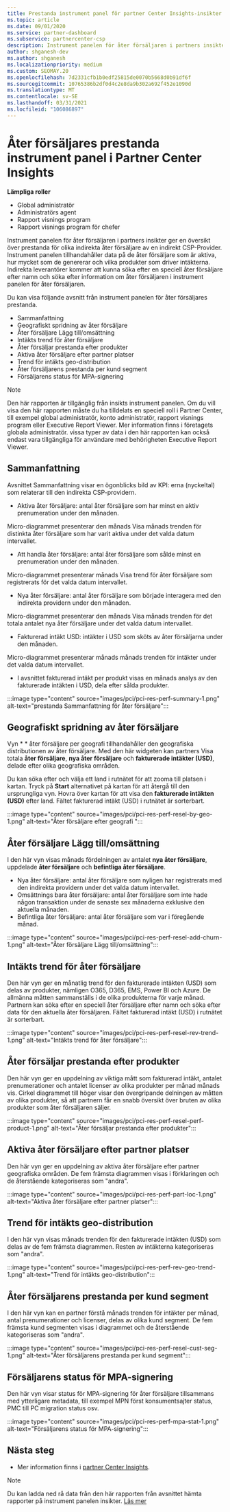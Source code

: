 ```yaml
---
title: Prestanda instrument panel för partner Center Insights-insikter
ms.topic: article
ms.date: 09/01/2020
ms.service: partner-dashboard
ms.subservice: partnercenter-csp
description: Instrument panelen för åter försäljaren i partners insikter ger en översikt över prestanda för olika indirekta åter försäljare av en indirekt CSP-Provider.
author: shganesh-dev
ms.author: shganesh
ms.localizationpriority: medium
ms.custom: SEOMAY.20
ms.openlocfilehash: 7d2331cfb1b0edf25815de0070b5668d0b91df6f
ms.sourcegitcommit: 10765386b2df0d4c2e8da9b302a692f452e1090d
ms.translationtype: MT
ms.contentlocale: sv-SE
ms.lasthandoff: 03/31/2021
ms.locfileid: "106086897"
---
```

# <a name="reseller-performance-dashboard-in-partner-center-insights"></a>Åter försäljares prestanda instrument panel i Partner Center Insights

**Lämpliga roller**

- Global administratör
- Administratörs agent
- Rapport visnings program
- Rapport visnings program för chefer

Instrument panelen för åter försäljaren i partners insikter ger en översikt över prestanda för olika indirekta åter försäljare av en indirekt CSP-Provider. Instrument panelen tillhandahåller data på de åter försäljare som är aktiva, hur mycket som de genererar och vilka produkter som driver intäkterna. Indirekta leverantörer kommer att kunna söka efter en speciell åter försäljare efter namn och söka efter information om åter försäljaren i instrument panelen för åter försäljaren.

Du kan visa följande avsnitt från instrument panelen för åter försäljares prestanda.

- Sammanfattning
- Geografiskt spridning av åter försäljare
- Åter försäljare Lägg till/omsättning 
- Intäkts trend för åter försäljare 
- Åter försäljar prestanda efter produkter
- Aktiva åter försäljare efter partner platser
- Trend för intäkts geo-distribution
- Åter försäljarens prestanda per kund segment
- Försäljarens status för MPA-signering

 > [!NOTE]
 > Den här rapporten är tillgänglig från insikts instrument panelen. Om du vill visa den här rapporten måste du ha tilldelats en speciell roll i Partner Center, till exempel global administratör, konto administratör, rapport visnings program eller Executive Report Viewer. Mer information finns i företagets globala administratör. vissa typer av data i den här rapporten kan också endast vara tillgängliga för användare med behörigheten Executive Report Viewer.

## <a name="summary"></a>Sammanfattning

Avsnittet Sammanfattning visar en ögonblicks bild av KPI: erna (nyckeltal) som relaterar till den indirekta CSP-providern.

- Aktiva åter försäljare: antal åter försäljare som har minst en aktiv prenumeration under den månaden.

Micro-diagrammet presenterar den månads Visa månads trenden för distinkta åter försäljare som har varit aktiva under det valda datum intervallet.

- Att handla åter försäljare: antal åter försäljare som sålde minst en prenumeration under den månaden. 

Micro-diagrammet presenterar månads Visa trend för åter försäljare som registrerats för det valda datum intervallet.

- Nya åter försäljare: antal åter försäljare som började interagera med den indirekta providern under den månaden. 

Micro-diagrammet presenterar den månads Visa månads trenden för det totala antalet nya åter försäljare under det valda datum intervallet.

- Fakturerad intäkt USD: intäkter i USD som sköts av åter försäljarna under den månaden. 

Micro-diagrammet presenterar månads månads trenden för intäkter under det valda datum intervallet.

- I avsnittet fakturerad intäkt per produkt visas en månads analys av den fakturerade intäkten i USD, dela efter sålda produkter. 

:::image type="content" source="images/pci/pci-res-perf-summary-1.png" alt-text="prestanda Sammanfattning för åter försäljare":::

## <a name="geographical-spread-of-resellers"></a>Geografiskt spridning av åter försäljare

Vyn * * åter försäljare per geografi tillhandahåller den geografiska distributionen av åter försäljare. Med den här widgeten kan partners Visa totala **åter försäljare**, **nya åter försäljare** och **fakturerade intäkter (USD)**, delade efter olika geografiska områden.

Du kan söka efter och välja ett land i rutnätet för att zooma till platsen i kartan. Tryck på **Start** alternativet på kartan för att återgå till den ursprungliga vyn. Hovra över kartan för att visa den **fakturerade intäkten (USD)** efter land. Fältet fakturerad intäkt (USD) i rutnätet är sorterbart.

:::image type="content" source="images/pci/pci-res-perf-resel-by-geo-1.png" alt-text="Åter försäljare efter geografi ":::

## <a name="resellers-addchurns"></a>Åter försäljare Lägg till/omsättning

I den här vyn visas månads fördelningen av antalet **nya åter försäljare**, uppdelade **åter försäljare** och **befintliga åter försäljare**. 

- Nya åter försäljare: antal åter försäljare som nyligen har registrerats med den indirekta providern under det valda datum intervallet.
- Omsättnings bara åter försäljare: antal åter försäljare som inte hade någon transaktion under de senaste sex månaderna exklusive den aktuella månaden.
- Befintliga åter försäljare: antal åter försäljare som var i föregående månad.

:::image type="content" source="images/pci/pci-res-perf-resel-add-churn-1.png" alt-text="Åter försäljare Lägg till/omsättning":::

## <a name="resellers-revenue-trend"></a>Intäkts trend för åter försäljare 

Den här vyn ger en månatlig trend för den fakturerade intäkten (USD) som delas av produkter, nämligen O365, D365, EMS, Power BI och Azure. De allmänna måtten sammanställs i de olika produkterna för varje månad. Partnern kan söka efter en speciell åter försäljare efter namn och söka efter data för den aktuella åter försäljaren. Fältet fakturerad intäkt (USD) i rutnätet är sorterbart.

:::image type="content" source="images/pci/pci-res-perf-resel-rev-trend-1.png" alt-text="Intäkts trend för åter försäljare":::

## <a name="reseller-performance-by-products"></a>Åter försäljar prestanda efter produkter

Den här vyn ger en uppdelning av viktiga mått som fakturerad intäkt, antalet prenumerationer och antalet licenser av olika produkter per månad månads vis. Cirkel diagrammet till höger visar den övergripande delningen av måtten av olika produkter, så att partnern får en snabb översikt över bruten av olika produkter som åter försäljaren säljer.

:::image type="content" source="images/pci/pci-res-perf-resel-perf-product-1.png" alt-text="Åter försäljar prestanda efter produkter":::

## <a name="active-resellers-by-partner-locations"></a>Aktiva åter försäljare efter partner platser

Den här vyn ger en uppdelning av aktiva åter försäljare efter partner geografiska områden. De fem främsta diagrammen visas i förklaringen och de återstående kategoriseras som "andra".

:::image type="content" source="images/pci/pci-res-perf-part-loc-1.png" alt-text="Aktiva åter försäljare efter partner platser":::

## <a name="revenue-geo-distribution-trend"></a>Trend för intäkts geo-distribution

I den här vyn visas månads trenden för den fakturerade intäkten (USD) som delas av de fem främsta diagrammen.  Resten av intäkterna kategoriseras som "andra".

:::image type="content" source="images/pci/pci-res-perf-rev-geo-trend-1.png" alt-text="Trend för intäkts geo-distribution":::

## <a name="reseller-performance-by-customer-segment"></a>Åter försäljarens prestanda per kund segment

I den här vyn kan en partner förstå månads trenden för intäkter per månad, antal prenumerationer och licenser, delas av olika kund segment. De fem främsta kund segmenten visas i diagrammet och de återstående kategoriseras som "andra".

:::image type="content" source="images/pci/pci-res-perf-resel-cust-seg-1.png" alt-text="Åter försäljarens prestanda per kund segment":::

## <a name="reseller-mpa-signing-status"></a>Försäljarens status för MPA-signering

Den här vyn visar status för MPA-signering för åter försäljare tillsammans med ytterligare metadata, till exempel MPN först konsumentsajter status, PMC till PC migration status osv.

:::image type="content" source="images/pci/pci-res-perf-mpa-stat-1.png" alt-text="Försäljarens status för MPA-signering":::

## <a name="next-steps"></a>Nästa steg

- Mer information finns i [partner Center Insights](partner-center-insights.md).

>[!NOTE] 
> Du kan ladda ned rå data från den här rapporten från avsnittet hämta rapporter på instrument panelen insikter. [Läs mer](pci-download-reports.md) 
